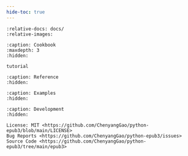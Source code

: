```yaml
---
hide-toc: true
---
```


```{include} ../README.md
:relative-docs: docs/
:relative-images:
```

```{toctree}
:caption: Cookbook
:maxdepth: 3
:hidden:

tutorial
```

```{toctree}
:caption: Reference
:hidden:
```

```{toctree}
:caption: Examples
:hidden:
```

```{toctree}
:caption: Development
:hidden:

License: MIT <https://github.com/ChenyangGao/python-epub3/blob/main/LICENSE>
Bug Reports <https://github.com/ChenyangGao/python-epub3/issues>
Source Code <https://github.com/ChenyangGao/python-epub3/tree/main/epub3>
```
